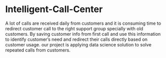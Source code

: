 # Intelligent-Call-Center
A lot of calls are received daily from customers and it is consuming time to redirect customer call to the right support group specially with old customers. By saving customer info from first call and use this information to identify customer’s need and redirect their calls directly based on customer usage.
our project is applying data science solution to solve repeated calls from customers.
